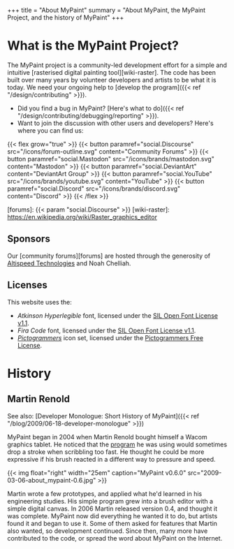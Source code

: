 +++
title = "About MyPaint"
summary = "About MyPaint, the MyPaint Project, and the history of MyPaint"
+++

# What is the MyPaint Project?
The MyPaint project is a community-led development effort for a simple and intuitive
[rasterised digital painting tool][wiki-raster].
The code has been built over many years by volunteer developers and artists to be
what it is today. We need your ongoing help to [develop the program]({{< ref "/design/contributing" >}}).

- Did you find a bug in MyPaint? [Here's what to do]({{< ref "/design/contributing/debugging/reporting" >}}).
- Want to join the discussion with other users and developers? Here's where you can
find us:

{{< flex grow="true" >}}
    {{< button paramref="social.Discourse" src="/icons/forum-outline.svg" content="Community Forums" >}}
    {{< button paramref="social.Mastodon" src="/icons/brands/mastodon.svg" content="Mastodon" >}}
    {{< button paramref="social.DeviantArt" content="DeviantArt Group" >}}
    {{< button paramref="social.YouTube" src="/icons/brands/youtube.svg" content="YouTube" >}}
    {{< button paramref="social.Discord" src="/icons/brands/discord.svg" content="Discord" >}}
{{< /flex >}}

[forums]: {{< param "social.Discourse" >}}
[wiki-raster]: https://en.wikipedia.org/wiki/Raster_graphics_editor

## Sponsors
Our [community forums][forums] are hosted through the generosity of
[Altispeed Technologies](https://altispeed.com/) and Noah Chelliah.

## Licenses
This website uses the:
- *Atkinson Hyperlegible* font, licensed under the [SIL Open Font
License v1.1][OFL].
- *Fira Code* font, licensed under the [SIL Open Font
License v1.1][OFL].
- *[Pictogrammers][Pictogrammers]* icon set, licensed
under the [Pictogrammers Free License][Pictogrammers-license].

[OFL]: https://openfontlicense.org/
[Pictogrammers]: https://pictogrammers.com/
[Pictogrammers-license]: https://pictogrammers.com/docs/general/license/

# History

## Martin Renold
See also: [Developer Monologue: Short History of MyPaint]({{< ref "/blog/2009/06-18-developer-monologue" >}})

MyPaint began in 2004 when Martin Renold bought himself a Wacom 
graphics tablet. He noticed that the [program][gimp] he was using would 
sometimes drop a stroke when scribbling too fast. He thought he could 
be more expressive if his brush reacted in a different way to pressure 
and speed.

{{< img float="right" width="25em" caption="MyPaint v0.6.0" src="2009-03-06-about_mypaint-0.6.jpg" >}}

Martin wrote a few prototypes, and applied what he'd learned in his 
engineering studies. His simple program grew into a brush editor with a 
simple digital canvas. In 2006 Martin released version 0.4, and thought 
it was complete. MyPaint now did everything he wanted it to do, but 
artists found it and began to use it. Some of them asked for features 
that Martin also wanted, so development continued. Since then, many 
more have contributed to the code, or spread the word about MyPaint on 
the Internet.

[gimp]: http://gimp.org
[revoy]: http://davidrevoy.com
[da]: http://mypaint.deviantart.com/
[mypaint-ss-1]: "MyPaint-0.6" 
